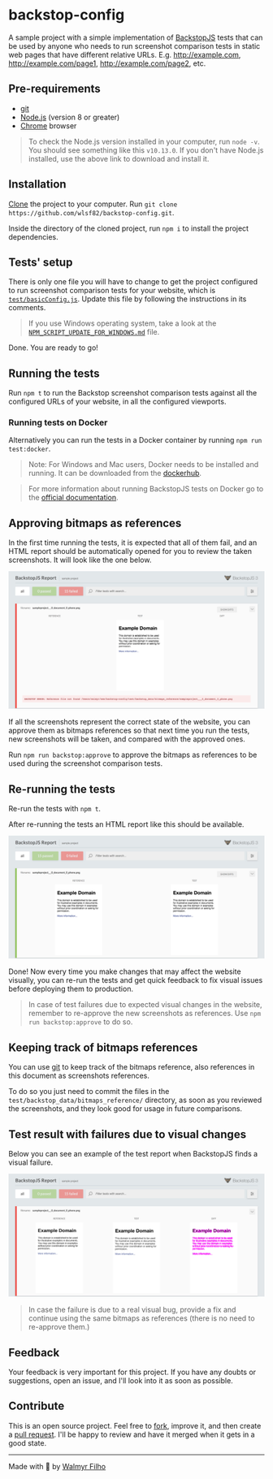 # backstop-config

A sample project with a simple implementation of [BackstopJS](https://github.com/garris/BackstopJS) tests that can be used by anyone who needs to run screenshot comparison tests in static web pages that have different relative URLs. E.g. http://example.com, http://example.com/page1, http://example.com/page2, etc.

## Pre-requirements

- [git](https://git-scm.com/downloads)
- [Node.js](https://nodejs.org/) (version 8 or greater)
- [Chrome](https://www.google.com/chrome/) browser

> To check the Node.js version installed in your computer, run `node -v`. You should see something like this `v10.13.0`. If you don't have Node.js installed, use the above link to download and install it.

## Installation

[Clone](https://help.github.com/articles/cloning-a-repository/) the project to your computer. Run `git clone https://github.com/wlsf82/backstop-config.git`.

Inside the directory of the cloned project, run `npm i` to install the project dependencies.

## Tests' setup

There is only one file you will have to change to get the project configured to run screenshot comparison tests for your website, which is [`test/basicConfig.js`](./test/basicConfig.js). Update this file by following the instructions in its comments.

> If you use Windows operating system, take a look at the [`NPM_SCRIPT_UPDATE_FOR_WINDOWS.md`](./NPM_SCRIPT_UPDATE_FOR_WINDOWS.md) file.

Done. You are ready to go!

## Running the tests

Run `npm t` to run the Backstop screenshot comparison tests against all the configured URLs of your website, in all the configured viewports.

### Running tests on Docker

Alternatively you can run the tests in a Docker container by running `npm run test:docker`.

> Note: For Windows and Mac users, Docker needs to be installed and running. It can be downloaded from the [dockerhub](https://hub.docker.com).

> For more information about running BackstopJS tests on Docker go to the [official documentation](https://github.com/garris/BackstopJS#using-docker-for-testing-across-different-environments).

## Approving bitmaps as references

In the first time running the tests, it is expected that all of them fail, and an HTML report should be automatically opened for you to review the taken screenshots. It will look like the one below.

![BackstopJS html report - first time tests execution](./assets/backstop-config-first-report.png)

If all the screenshots represent the correct state of the website, you can approve them as bitmaps references so that next time you run the tests, new screenshots will be taken, and compared with the approved ones.

Run `npm run backstop:approve` to approve the bitmaps as references to be used during the screenshot comparison tests.

## Re-running the tests

Re-run the tests with `npm t`.

After re-running the tests an HTML report like this should be available.

![BackstopJS html report](./assets/backstopjs-report.png)

Done! Now every time you make changes that may affect the website visually, you can re-run the tests and get quick feedback to fix visual issues before deploying them to production.

> In case of test failures due to expected visual changes in the website, remember to re-approve the new screenshots as references. Use `npm run backstop:approve` to do so.

## Keeping track of bitmaps references

You can use [git](https://git-scm.com/downloads) to keep track of the bitmaps reference, also references in this document as screenshots references.

To do so you just need to commit the files in the `test/backstop_data/bitmaps_reference/` directory, as soon as you reviewed the screenshots, and they look good for usage in future comparisons.

## Test result with failures due to visual changes

Below you can see an example of the test report when BackstopJS finds a visual failure.

![BackstopJS html report with failure](./assets/backstopjs-report-failure-diff.png)

> In case the failure is due to a real visual bug, provide a fix and continue using the same bitmaps as references (there is no need to re-approve them.)

## Feedback

Your feedback is very important for this project. If you have any doubts or suggestions, open an issue, and I'll look into it as soon as possible.

## Contribute

This is an open source project. Feel free to [fork](https://help.github.com/articles/fork-a-repo/), improve it, and then create a [pull request](https://help.github.com/articles/about-pull-requests/). I'll be happy to review and have it merged when it gets in a good state.

___

Made with 💚 by [Walmyr Filho](https://walmyr-filho.com)
